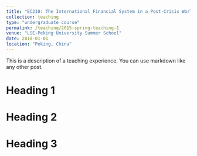 ```yaml
---
title: "EC210: The International Financial System in a Post-Crisis World"
collection: teaching
type: "undergraduate course"
permalink: /teaching/2015-spring-teaching-1
venue: "LSE-Peking University Summer School"
date: 2018-01-01
location: "Peking, China"
---
```


This is a description of a teaching experience. You can use markdown like any other post.

Heading 1
======

Heading 2
======

Heading 3
======
